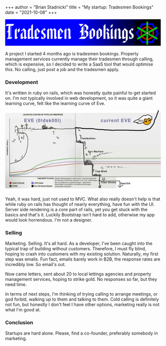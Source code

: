 +++
author = "Brian Stadnicki"
title = "My startup: Tradesmen Bookings"
date = "2021-10-08"
+++

![Trademen Bookings banner](/posts/tradesmen-bookings-begin/banner.svg)

A project I started 4 months ago is tradesmen bookings. Property management services currently manage their tradesmen through calling, which is expensive, so I decided to write a SaaS tool that would optimise this. No calling, just post a job and the tradesmen apply.

### Development

It's written in ruby on rails, which was honestly quite painful to get started on. I'm not typically involved in web development, so it was quite a giant learning curve, felt like the learning curve of Eve.

![Very high difficulty of Eve](/posts/tradesmen-bookings-begin/eve.jpg)

Yeah, it was hard, just not used to MVC. What also really doesn't help is that while ruby on rails has thought of nearly everything, have fun with the UI. Server side rendering is a core part of rails, yet you get stuck with the basics and that's it. Luckily Bootstrap isn't hard to add, otherwise my app would look horrendous. I'm not a designer.

### Selling

Marketing. Selling. It's all hard. As a developer, I've been caught into the typical trap of building without customers. Therefore, I must fly blind, hoping to crash into customers with my existing solution. Naturally, my first step was emails. Fun fact, emails barely work in B2B, the response rates are incredibly low. So email's out.

Now came letters, sent about 20 to local lettings agencies and property management services, hoping to strike gold. No responses so far, but they need time.

In terms of next steps, I'm thinking of trying calling to arrange meetings, or god forbid, walking up to them and talking to them. Cold calling is definitely not fun, but honestly I don't feel I have other options, marketing really is not what I'm good at.

### Conclusion

Startups are hard alone. Please, find a co-founder, preferably somebody in marketing.
